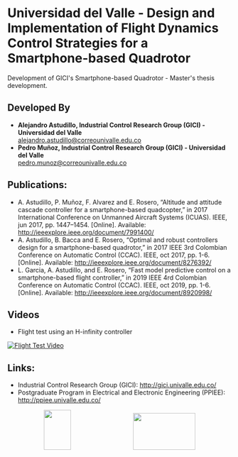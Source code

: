 # Universidad del Valle - Design and Implementation of Flight Dynamics Control Strategies for a Smartphone-based Quadrotor
Development of GICI's Smartphone-based Quadrotor - Master's thesis development.

## Developed By

* __Alejandro Astudillo, Industrial Control Research Group (GICI) - Universidad del Valle__ <br />
<alejandro.astudillo@correounivalle.edu.co>
* __Pedro Muñoz, Industrial Control Research Group (GICI) - Universidad del Valle__ <br />
<pedro.munoz@correounivalle.edu.co>

## Publications: 
- A. Astudillo, P. Muñoz, F. Alvarez and E. Rosero, “Altitude and attitude cascade controller for a smartphone-based quadcopter,” in 2017 International Conference on Unmanned Aircraft Systems (ICUAS). IEEE, jun 2017, pp. 1447–1454. [Online].
Available: http://ieeexplore.ieee.org/document/7991400/
- A. Astudillo, B. Bacca and E. Rosero, “Optimal and robust controllers design for a smartphone-based quadrotor,” in 2017 IEEE 3rd Colombian Conference on Automatic Control (CCAC). IEEE, oct 2017, pp. 1-6. [Online].
Available: http://ieeexplore.ieee.org/document/8276392/
- L. Garcia, A. Astudillo, and E. Rosero, “Fast model predictive control on a smartphone-based flight controller,” in 2019 IEEE 4rd Colombian Conference on Automatic Control (CCAC). IEEE, oct 2019, pp. 1-6. [Online].
Available: http://ieeexplore.ieee.org/document/8920998/

## Videos
* Flight test using an H-infinity controller

[![Flight Test Video](https://img.youtube.com/vi/zkhahwjsqcQ/0.jpg)](https://youtu.be/zkhahwjsqcQ "Flight Test Video")

## Links:
* Industrial Control Research Group (GICI): http://gici.univalle.edu.co/
* Postgraduate Program in Electrical and Electronic Engineering (PPIEE): http://ppiee.univalle.edu.co/


<p align="center"><img width="61" height="90" src="http://www.univalle.edu.co/images/Univalle/70_Rojo.jpg"/>&emsp;&emsp;&emsp;&emsp;&emsp;&emsp;&emsp;&emsp;&emsp;&emsp;<img width="140" height="83" src="http://gici.univalle.edu.co/images/logotipogici.jpg"/> </p>
